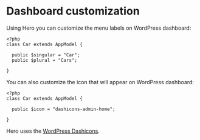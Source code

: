 # Dashboard customization

Using Hero you can customize the menu labels on WordPress dashboard:

```
<?php
class Car extends AppModel {

  public $singular = "Car";
  public $plural = "Cars";

}
```

You can also customize the icon that will appear on WordPress dashboard:

```
<?php
class Car extends AppModel {

  public $icon = "dashicons-admin-home";

}
```

Hero uses the [WordPress Dashicons](https://developer.wordpress.org/resource/dashicons/#images-alt).
